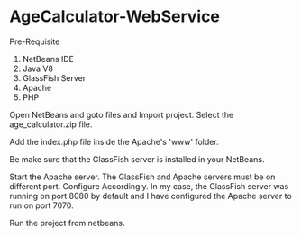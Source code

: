 # AgeCalculator-WebService

Pre-Requisite
1) NetBeans IDE
2) Java V8
3) GlassFish Server
4) Apache 
5) PHP

Open NetBeans and goto files and Import project. Select the age_calculator.zip file.

Add the index.php file inside the Apache's 'www' folder.

Be make sure that the GlassFish server is installed in your NetBeans.

Start the Apache server. The GlassFish and Apache servers must be on different port. Configure Accordingly. In my case, the GlassFish server was running on port 8080 by default and I have configured the Apache server to run on port 7070.

Run the project from netbeans.

